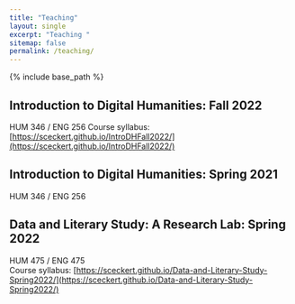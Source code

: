 ```yaml
---
title: "Teaching" 
layout: single
excerpt: "Teaching "
sitemap: false
permalink: /teaching/
---
```

{% include base_path %}


## Introduction to Digital Humanities: Fall 2022
HUM 346 / ENG 256
Course syllabus: [https://sceckert.github.io/IntroDHFall2022/](https://sceckert.github.io/IntroDHFall2022/)

## Introduction to Digital Humanities: Spring 2021
HUM 346 / ENG 256  


## Data and Literary Study: A Research Lab: Spring 2022
HUM 475 / ENG 475  
Course syllabus: [https://sceckert.github.io/Data-and-Literary-Study-Spring2022/](https://sceckert.github.io/Data-and-Literary-Study-Spring2022/)